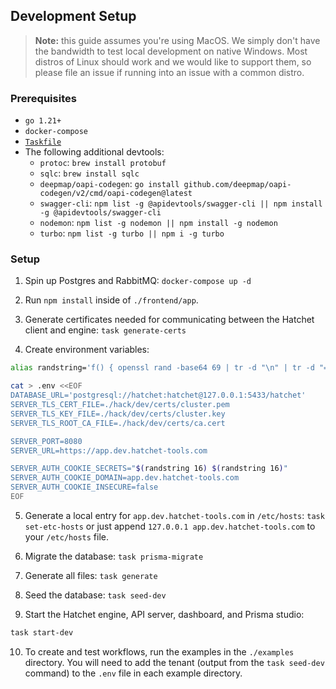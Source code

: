 ## Development Setup

> **Note:** this guide assumes you're using MacOS. We simply don't have the bandwidth to test local development on native Windows. Most distros of Linux should work and we would like to support them, so please file an issue if running into an issue with a common distro.

### Prerequisites

- `go 1.21+`
- `docker-compose`
- [`Taskfile`](https://taskfile.dev/installation/)
- The following additional devtools:
  - `protoc`: `brew install protobuf`
  - `sqlc`: `brew install sqlc`
  - `deepmap/oapi-codegen`: `go install github.com/deepmap/oapi-codegen/v2/cmd/oapi-codegen@latest`
  - `swagger-cli`: `npm list -g @apidevtools/swagger-cli || npm install -g @apidevtools/swagger-cli`
  - `nodemon`: `npm list -g nodemon || npm install -g nodemon`
  - `turbo`: `npm list -g turbo || npm i -g turbo`

### Setup

1. Spin up Postgres and RabbitMQ: `docker-compose up -d`

2. Run `npm install` inside of `./frontend/app`.

3. Generate certificates needed for communicating between the Hatchet client and engine: `task generate-certs`

4. Create environment variables:

```sh
alias randstring='f() { openssl rand -base64 69 | tr -d "\n" | tr -d "=+/" | cut -c1-$1 };f'

cat > .env <<EOF
DATABASE_URL='postgresql://hatchet:hatchet@127.0.0.1:5433/hatchet'
SERVER_TLS_CERT_FILE=./hack/dev/certs/cluster.pem
SERVER_TLS_KEY_FILE=./hack/dev/certs/cluster.key
SERVER_TLS_ROOT_CA_FILE=./hack/dev/certs/ca.cert

SERVER_PORT=8080
SERVER_URL=https://app.dev.hatchet-tools.com

SERVER_AUTH_COOKIE_SECRETS="$(randstring 16) $(randstring 16)"
SERVER_AUTH_COOKIE_DOMAIN=app.dev.hatchet-tools.com
SERVER_AUTH_COOKIE_INSECURE=false
EOF
```

5. Generate a local entry for `app.dev.hatchet-tools.com` in `/etc/hosts`: `task set-etc-hosts` or just append `127.0.0.1 app.dev.hatchet-tools.com` to your `/etc/hosts` file.

6. Migrate the database: `task prisma-migrate`

7. Generate all files: `task generate`

8. Seed the database: `task seed-dev`

9. Start the Hatchet engine, API server, dashboard, and Prisma studio:

```sh
task start-dev
```

10. To create and test workflows, run the examples in the `./examples` directory. You will need to add the tenant (output from the `task seed-dev` command) to the `.env` file in each example directory.
